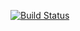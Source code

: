 [![Build Status](https://dev.azure.com/shivashankar0797/agileproject/_apis/build/status%2Fshankar0797.gitapp?branchName=master)](https://dev.azure.com/shivashankar0797/agileproject/_build/latest?definitionId=2&branchName=master)
